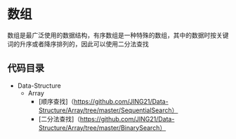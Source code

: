 # 数组

数组是最广泛使用的数据结构，有序数组是一种特殊的数组，其中的数据时按关键词的升序或者降序排列的，因此可以使用二分法查找

## 代码目录

- Data-Structure
  - Array
    - [顺序查找]（https://github.com/JING21/Data-Structure/Array/tree/master/SequentialSearch）
    - [二分法查找]（https://github.com/JING21/Data-Structure/Array/tree/master/BinarySearch）

